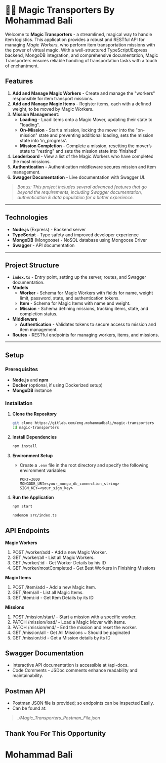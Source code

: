 # 🌠🌠 Magic Transporters By Mohammad Bali

Welcome to **Magic Transporters** - a streamlined, magical way to handle item logistics. This application provides a robust and RESTful API for managing *Magic Workers*, who perform item transportation missions with the power of virtual magic. With a well-structured TypeScript/Express backend, MongoDB integration, and comprehensive documentation, Magic Transporters ensures reliable handling of transportation tasks with a touch of enchantment.

## Features

1. **Add and Manage Magic Workers** - Create and manage the "workers" responsible for item transport missions.
2. **Add and Manage Magic Items** - Register items, each with a defined weight, to be moved by Magic Workers.
3. **Mission Management**:
    - **Loading** - Load items onto a Magic Mover, updating their state to "loading".
    - **On-Mission** - Start a mission, locking the mover into the "on-mission" state and preventing additional loading, sets the mission state into 'in_progress'.
    - **Mission Completion** - Complete a mission, resetting the mover’s state to "resting" and sets the mission state into 'finished'
4. **Leaderboard** - View a list of the Magic Workers who have completed the most missions.
5. **Authentication** - Authentication middleware secures mission and item management.
6. **Swagger Documentation** - Live documentation with Swagger UI.

> *Bonus: This project includes several advanced features that go beyond the requirements, including Swagger documentation, authentication & data population for a better experience.*

---

## Technologies

- **Node.js** (Express) - Backend server
- **TypeScript** - Type safety and improved developer experience
- **MongoDB** (Mongoose) - NoSQL database using Mongoose Driver
- **Swagger** - API documentation

---

## Project Structure

- **`index.ts`** - Entry point, setting up the server, routes, and Swagger documentation.
- **Models**
    - **Worker** - Schema for Magic Workers with fields for name, weight limit, password, state, and authentication tokens.
    - **Item** - Schema for Magic Items with name and weight.
    - **Mission** - Schema defining missions, tracking items, state, and completion status.
- **Middleware**
    - **Authentication** - Validates tokens to secure access to mission and item management.
- **Routes** - RESTful endpoints for managing workers, items, and missions.

---

## Setup

### Prerequisites
- **Node.js** and **npm**
- **Docker** (optional, if using Dockerized setup)
- **MongoDB** instance

### Installation

1. **Clone the Repository**
    ```bash
    git clone https://gitlab.com/eng.mohammadbali/magic-transporters
    cd magic-transporters
    ```

2. **Install Dependencies**
    ```bash
    npm install
    ```

3. **Environment Setup**
    - Create a `.env` file in the root directory and specify the following environment variables:
      ```plaintext
      PORT=3000
      MONGODB_URI=<your_mongo_db_connection_string>
      SIGN_KEY=<your_sign_key>
      ```

4. **Run the Application**
   ```bash
   npm start
   ```
   
   ```bash
   nodemon src/index.ts
   ```

## API Endpoints

**Magic Workers**

1. POST /worker/add - Add a new Magic Worker.
2. GET /worker/all - List all Magic Workers. 
3. GET /worker/:id - Get Worker Details by his ID
4. GET /worker/mostCompleted - Get Best Workers in Finishing Missions

**Magic Items**

1. POST /item/add - Add a new Magic Item.
2. GET /item/all - List all Magic Items.
3. GET /item/:id - Get Item Details by its ID

**Missions**

1. POST /mission/start/ - Start a mission with a specific worker.
2. PATCH /mission/load/ - Load a Magic Mover with items. 
3. PATCH /mission/end/ - End the mission and reset the worker.
4. GET /mission/all - Get All Missions ~ Should be paginated
5. GET /mission/:id - Get a Mission details by its ID

## Swagger Documentation
- Interactive API documentation is accessible at /api-docs.
- Code Comments - JSDoc comments enhance readability and maintainability.

## Postman API
- Postman JSON file is provided; so endpoints can be inspected Easily.
- Can be found at:
> *./Magic_Transporters_Postman_File.json*

## Thank You For This Opportunity
# Mohammad Bali


   
